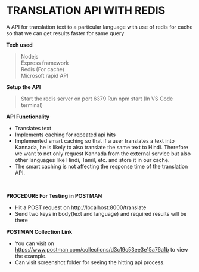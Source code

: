 # TRANSLATION API WITH REDIS
A API for translation text to a particular language with use of redis for cache so that we can get results faster for same query
<br/>

**Tech used**<br/>
  >Nodejs<br/>
  >Express framework<br/>
  >Redis (For cache)<br/>
  >Microsoft rapid API

**Setup the API**
> Start the redis server on port 6379 
> Run npm start (In VS Code terminal)<br/>

**API Functionality**
- Translates text<br/>
- Implements caching for repeated api hits<br/>
- Implemented smart caching so  that if a user translates a text into
Kannada, he is likely to also translate the same text to Hindi. Therefore we want to not only request Kannada
from the external service but also other languages like Hindi, Tamil, etc. and store it in our cache.
- The smart caching is not affecting the response time of the translation API.
<br/>

**PROCEDURE For Testing in POSTMAN**
- Hit a POST request on http://localhost:8000/translate
- Send two keys in body(text and language) and required results will be there

**POSTMAN Collection Link**
- You can visit on https://www.postman.com/collections/d3c19c53ee3e15a76a1b to view the example.
- Can visit screenshot folder for seeing the hitting api process.



